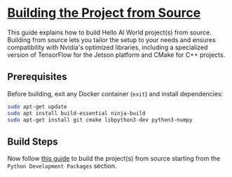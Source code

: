 # [Building the Project from Source](https://github.com/dusty-nv/jetson-inference/blob/master/docs/building-repo-2.md)

This guide explains how to build Hello AI World project(s) from source. Building from source lets you tailor the setup to your needs and ensures compatibility with Nvidia's optimized libraries, including a specialized version of TensorFlow for the Jetson platform and CMake for C++ projects.

## Prerequisites

Before building, exit any Docker container (`exit`) and install dependencies:

```bash
sudo apt-get update
sudo apt install build-essential ninja-build 
sudo apt-get install git cmake libpython3-dev python3-numpy
```

## Build Steps

Now follow [this guide](https://github.com/dusty-nv/jetson-inference/blob/master/docs/building-repo-2.md) to build the project(s) from source starting from the `Python Development Packages` section.
